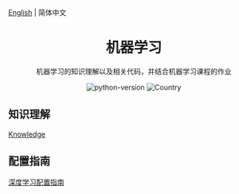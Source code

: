 [English](./README.md) | 简体中文

<h1 align="center">机器学习</h1>
<div align="center">

机器学习的知识理解以及相关代码，并结合机器学习课程的作业

![python-version](https://img.shields.io/badge/python-3.7-blue) ![Country](https://img.shields.io/badge/country-China-red)

</div>

## 知识理解

[Knowledge](./Knowledge)



## 配置指南

[深度学习配置指南](./深度学习配置指南.md) 


